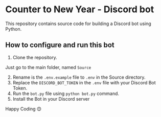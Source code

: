 # Counter to New Year - Discord bot

This repository contains source code for building a Discord bot using Python.

## How to configure and run this bot

1. Clone the repository.

Just go to the main folder, named `Source` 

2. Rename is the `.env.example` file to `.env` in the Source directory.
3. Replace the `DISCORD_BOT_TOKEN` in the `.env` file with your Discord Bot Token.
4. Run the `bot.py` file using `python bot.py` command.
5. Install the Bot in your Discord server

Happy Coding 😊

